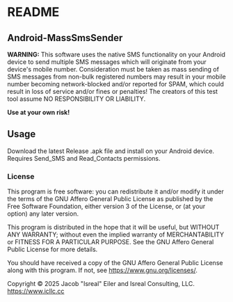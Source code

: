 # README

## Android-MassSmsSender

<b>WARNING:</b>  This software uses the native SMS functionality on your
Android device to send multiple SMS messages which will originate from
your device's mobile number.  Consideration must be taken as mass
sending of SMS messages from non-bulk registered numbers may result
in your mobile number becoming network-blocked and/or reported for
SPAM, which could result in loss of service and/or fines or penalties!
The creators of this test tool assume NO RESPONSIBILITY OR LIABILITY.

<b>Use at your own risk!</b>

## Usage
Download the latest Release .apk file and install on your Android device.
Requires Send_SMS and Read_Contacts permissions.


### License

This program is free software: you can redistribute it and/or modify
it under the terms of the GNU Affero General Public License as published
by the Free Software Foundation, either version 3 of the License, or
(at your option) any later version.

This program is distributed in the hope that it will be useful,
but WITHOUT ANY WARRANTY; without even the implied warranty of
MERCHANTABILITY or FITNESS FOR A PARTICULAR PURPOSE.  See the
GNU Affero General Public License for more details.

You should have received a copy of the GNU Affero General Public License
along with this program.  If not, see <https://www.gnu.org/licenses/>.

Copyright © 2025 Jacob "Isreal" Eiler and Isreal Consulting, LLC.
https://www.icllc.cc
